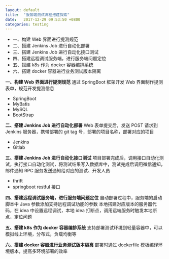 ```yaml
---
layout: default
title:  "服务端测试流程搭建探索"
date:   2017-12-29 09:53:50 +0800
categories: testing
---
```


* 一、构建 Web 界面进行提测规范
* 二、搭建 Jenkins Job 进行自动化部署
* 三、搭建 Jenkins Job 进行自动化接口测试
* 四、搭建远程调试服务端，进行服务端问题定位
* 五、搭建 k8s 作为 docker 容器编排系统
* 六、搭建 docker 容器进行业务测试版本隔离

**一、构建 Web 界面进行提测规范**
通过 SpringBoot 框架开发 Web 界面制作提测表单，规范开发提测信息
* SpringBoot
* MyBatis
* MySQL
* BootStrap

**二、搭建 Jenkins Job 进行自动化部署**
Web 表单提交后，发送 POST 请求到 Jenkins 服务器，携带部署的 git tag 号，部署的项目名称，部署对应的项目
* Jenkins
* Gitlab

**三、搭建 Jenkins Job 进行自动化接口测试**
项目部署完成后，调用接口自动化测试，执行接口自动化测试，将测试结果写入数据库中，测试完成后调用微信通知，邮件通知 RPC 服务发送通知给对应的测试、开发人员
* thrift
* springboot restful 接口

**四、搭建远程调试服务端，进行服务端问题定位**
自动部署过程中，服务端的启动脚本中 Java 参数添加支持远程调试功能的参数
本地搭建对应版本的服务器代码，在 idea 中设置远程调试，本地 idea 打断点，调用远端服务时触发本地断点，定位问题

**五、搭建 k8s 作为 docker 容器编排系统**
支持部署测试环境到轻量容器中，可以模拟线上环境，分布式，负载均衡等

**六、搭建 docker 容器进行业务测试版本隔离**
部署时通过 dockerfile 模板编译环境版本，提高多环境部署的效率
